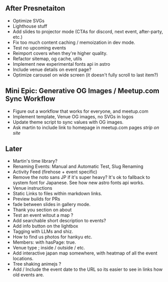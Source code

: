 ## After Presnetaiton

- Optimize SVGs
- Lighthouse stuff
- Add slides to projector mode (CTAs for discord, next event, after-party, etc.)
- Fix too much content caching / memoization in dev mode.
- Test no upcoming events
- Reimport covers when they're higher quality.
- Refactor sitemap, og cache, utils
- Implement new experimental fonts api in astro
- Include venue details on event page?
- Optimize carousel on wide screen (it doesn't fully scroll to last item?)

## Mini Epic: Generative OG Images / Meetup.com Sync Workflow

- Figure out a workflow that works for everyone, and meetup.com
- Implement template, Venue OG images, no SVGs in logos
- Update theme script to sync values with OG images.
- Ask martin to include link to homepage in meetup.com pages _strip on site_

## Later

- Martin's time library?
- Renaming Events: Manual and Automatic Test, Slug Renaming
- Activity Feed (firehose + event specific)
- Remove the noto sans JP if it's super heavy? It's ok to fallback to system font for Japanese. See how new astro fonts api works.
- Venue instructions
- Static Links to files within markdown links.
- Preview builds for PRs
- fade between slides in gallery mode.
- Thank you section on about
- Test an event witout a map ?
- Add searchable short description to events?
- Add info button on the lightbox
- Tagging with LLMs and shiz.
- How to find us photos for hankyu etc.
- Members: with hasPage: true.
- Venue type ; inside / outside / etc.
- Add interactive japan map somewhere, with heatmap of all the event locations.
- Tree shaking animejs ?
- Add / Include the event date to the URL so its easier to see in links how old events are.
